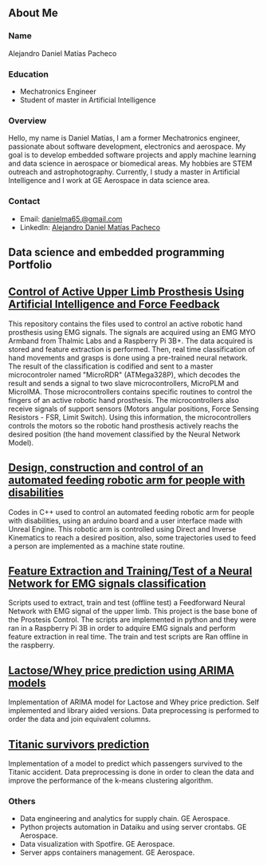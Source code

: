 
## About Me

### Name
Alejandro Daniel Matías Pacheco

### Education
* Mechatronics Engineer
* Student of master in Artificial Intelligence

### Overview
Hello, my name is Daniel Matías, I am a former Mechatronics engineer, passionate about software development, electronics and aerospace. My goal is to develop embedded software projects and apply machine learning and data science in aerospace or biomedical areas. My hobbies are STEM outreach and astrophotography. Currently, I study a master in Artificial Intelligence and I work at GE Aerospace in data science area.

### Contact
- Email: danielma65.@gmail.com
- LinkedIn: [Alejandro Daniel Matías Pacheco](https://www.linkedin.com/in/daniel-mat-pac/)

## Data science and embedded programming Portfolio ##

## [Control of Active Upper Limb Prosthesis Using Artificial Intelligence and Force Feedback](https://github.com/ADanielMt/EMG_real_time_Neural_Network_classifier_hand_prosthesis)
This repository contains the files used to control an active robotic hand prosthesis using EMG signals. The signals are acquired using an EMG MYO Armband from Thalmic Labs and a Raspberry Pi 3B+. The data acquired is stored and feature extraction is performed. Then, real time classification of hand movements and grasps is done using a pre-trained neural network. The result of the classification is codified and sent to a master microcontroler named "MicroRDR" (ATMega328P), which decodes the result and sends a signal to two slave microcontrollers, MicroPLM and MicroIMA. Those microcontrollers contains specific routines to control the fingers of an active robotic hand prosthesis. The microcontrollers also receive signals of support sensors (Motors angular positions, Force Sensing Resistors - FSR, Limit Switch). Using this information, the microcontrollers controls the motors so the robotic hand prosthesis actively reachs the desired position (the hand movement classified by the Neural Network Model).

## [Design, construction and control of an automated feeding robotic arm for people with disabilities](https://github.com/ADanielMt/Feeder_Robotic_Arm)
Codes in C++ used to control an automated feeding robotic arm for people with disabilities, using an arduino board and a user interface made with Unreal Engine. This robotic arm is controlled using Direct and Inverse Kinematics to reach a desired position, also, some trajectories used to feed a person are implemented as a machine state routine.

## [Feature Extraction and Training/Test of a Neural Network for EMG signals classification](https://github.com/ADanielMt/EMG_train_NN)
Scripts used to extract, train and test (offline test) a Feedforward Neural Network with EMG signal of the upper limb. This project is the base bone of the Prostesis Control. The scripts are implemented in python and they were ran in a Raspberry Pi 3B in order to adquire EMG signals and perform feature extraction in real time. The train and test scripts are Ran offline in the raspberry.

## [Lactose/Whey price prediction using ARIMA models](https://github.com/ADanielMt/Price_prediction_ARIMA)
Implementation of ARIMA model for Lactose and Whey price prediction. Self implemented and library aided versions. Data preprocessing is performed to order the data and join equivalent columns. 

## [Titanic survivors prediction](https://github.com/ADanielMt/Titanic_prediction)
Implementation of a model to predict which passengers survived to the Titanic accident. Data preprocessing is done in order to clean the data and improve the performance of the k-means clustering algorithm.

### Others
* Data engineering and analytics for supply chain. GE Aerospace.
* Python projects automation in Dataiku and using server crontabs. GE Aerospace.
* Data visualization with Spotfire. GE Aerospace.
* Server apps containers management. GE Aerospace.





